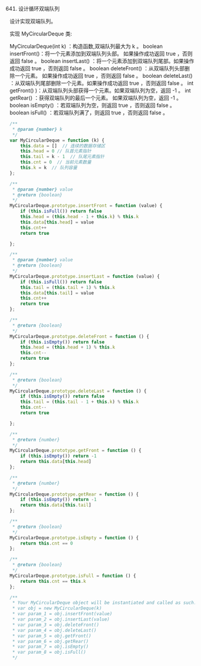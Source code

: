 641. 设计循环双端队列

设计实现双端队列。

实现 MyCircularDeque 类:

MyCircularDeque(int k) ：构造函数,双端队列最大为 k 。
boolean insertFront()：将一个元素添加到双端队列头部。 如果操作成功返回 true ，否则返回 false 。
boolean insertLast() ：将一个元素添加到双端队列尾部。如果操作成功返回 true ，否则返回 false 。
boolean deleteFront() ：从双端队列头部删除一个元素。 如果操作成功返回 true ，否则返回 false 。
boolean deleteLast() ：从双端队列尾部删除一个元素。如果操作成功返回 true ，否则返回 false 。
int getFront() )：从双端队列头部获得一个元素。如果双端队列为空，返回 -1 。
int getRear() ：获得双端队列的最后一个元素。 如果双端队列为空，返回 -1 。
boolean isEmpty() ：若双端队列为空，则返回 true ，否则返回 false 。
boolean isFull() ：若双端队列满了，则返回 true ，否则返回 false 。

```js
/**
 * @param {number} k
 */
var MyCircularDeque = function (k) {
    this.data = []  // 连续的数据存储区
    this.head = 0 // 队首元素指针
    this.tail = k - 1  // 队尾元素指针
    this.cnt = 0  // 当前元素数量
    this.k = k  // 队列容量
};

/** 
 * @param {number} value
 * @return {boolean}
 */
MyCircularDeque.prototype.insertFront = function (value) {
    if (this.isFull()) return false
    this.head = (this.head - 1 + this.k) % this.k
    this.data[this.head] = value
    this.cnt++
    return true

};

/** 
 * @param {number} value
 * @return {boolean}
 */
MyCircularDeque.prototype.insertLast = function (value) {
    if (this.isFull()) return false
    this.tail = (this.tail + 1) % this.k
    this.data[this.tail] = value
    this.cnt++
    return true
};

/**
 * @return {boolean}
 */
MyCircularDeque.prototype.deleteFront = function () {
    if (this.isEmpty()) return false
    this.head = (this.head + 1) % this.k
    this.cnt--
    return true
};

/**
 * @return {boolean}
 */
MyCircularDeque.prototype.deleteLast = function () {
    if (this.isEmpty()) return false
    this.tail = (this.tail - 1 + this.k) % this.k
    this.cnt--
    return true

};

/**
 * @return {number}
 */
MyCircularDeque.prototype.getFront = function () {
    if (this.isEmpty()) return -1
    return this.data[this.head]
};

/**
 * @return {number}
 */
MyCircularDeque.prototype.getRear = function () {
    if (this.isEmpty()) return -1
    return this.data[this.tail]
};

/**
 * @return {boolean}
 */
MyCircularDeque.prototype.isEmpty = function () {
    return this.cnt == 0
};

/**
 * @return {boolean}
 */
MyCircularDeque.prototype.isFull = function () {
    return this.cnt == this.k
};

/**
 * Your MyCircularDeque object will be instantiated and called as such:
 * var obj = new MyCircularDeque(k)
 * var param_1 = obj.insertFront(value)
 * var param_2 = obj.insertLast(value)
 * var param_3 = obj.deleteFront()
 * var param_4 = obj.deleteLast()
 * var param_5 = obj.getFront()
 * var param_6 = obj.getRear()
 * var param_7 = obj.isEmpty()
 * var param_8 = obj.isFull()
 */
```
